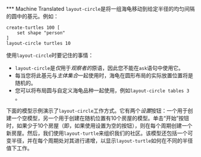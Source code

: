 ﻿*** Machine Translated
`layout-circle`是将一组海龟移动到给定半径的均匀间隔的圆中的基元。例如：



```
create-turtles 100 [
	set shape "person"
]
layout-circle turtles 10
```


使用`layout-circle`时要记住的事情：

- `layout-circle`是*仅*用于*观察者的*原语，因此您不能在`ask`语句中使用它。
- 每当您将此基元与*主体集合*一起使用时，海龟在圆形布局的实际放置位置将是随机的。
- 您可以将布局圆与自定义海龟品种一起使用，例如`layout-circle tables 3` 。


下面的模型示例演示了`layout-circle`工作方式。它有两个*设置*按钮：一个用于创建一个空模型，另一个用于创建在随机位置有10个房屋的模型。单击“开始”按钮时，如果少于10个房屋（即，如果使用设置为空的按钮），则在每个周期创建一个新房屋。然后，我们使用`layout-turtle`来组织我们的社区。该模型还包括一个可变半径，并在每个周期处对其进行递增，以显示`layout-turtle`如何在不同的半径值下工作。